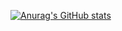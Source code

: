[![Anurag's GitHub stats](https://github-readme-stats.vercel.app/apiyonetaku0519=anuraghazra
)](https://github.com/anuraghazra/github-readme-stats)
